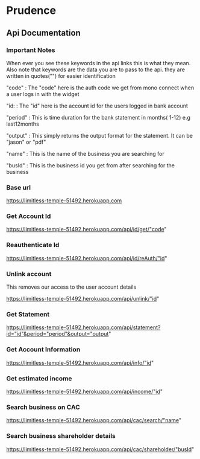 # Prudence


## Api Documentation

### Important Notes
When ever you see these keywords in the api links this is what they mean. Also note that keywords are the data you are to pass to the api. they are written in quotes("") for easier identification

"code" : The "code" here is the auth code we get from mono connect when a user logs in with the widget   

"id: : The "id" here is the account id for the users logged in bank account   

"period" : This is time duration for the bank statement in months( 1-12) e.g last12months   

"output" : This simply returns the output format for the statement. It can be "jason" or "pdf"   

"name" :  This is the name of the business you are searching for   

"busId" : This is the business id you get from after searching for the business   


### Base url 
https://limitless-temple-51492.herokuapp.com


### Get Account Id 
https://limitless-temple-51492.herokuapp.com/api/id/get/"code"



### Reauthenticate Id
https://limitless-temple-51492.herokuapp.com/api/id/reAuth/"id"


### Unlink account
This removes our access to the user account details  

https://limitless-temple-51492.herokuapp.com/api/unlink/"id"

### Get Statement
https://limitless-temple-51492.herokuapp.com/api/statement?id="id"&period="period"&output="output"

### Get Account Information
https://limitless-temple-51492.herokuapp.com/api/info/"id"

### Get estimated income
https://limitless-temple-51492.herokuapp.com/api/income/"id"

### Search business on CAC
https://limitless-temple-51492.herokuapp.com/api/cac/search/"name"

### Search business shareholder details
https://limitless-temple-51492.herokuapp.com/api/cac/shareholder/"busId"













